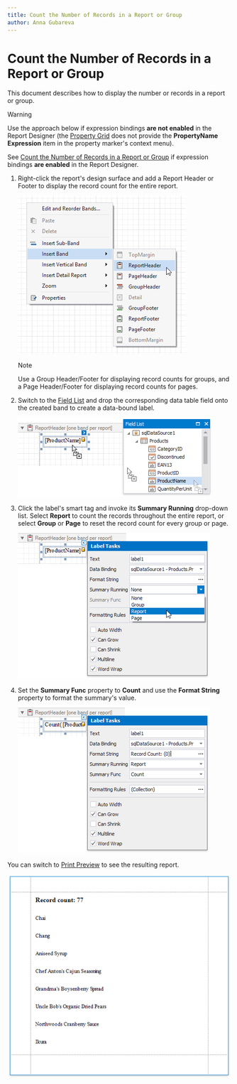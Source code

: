 ```yaml
---
title: Count the Number of Records in a Report or Group
author: Anna Gubareva
---
```

# Count the Number of Records in a Report or Group

This document describes how to display the number or records in a report or group.


> [!Warning]
> Use the approach below if expression bindings **are not enabled** in the Report Designer (the [Property Grid](../../report-designer-tools/ui-panels/property-grid.md) does not provide the **PropertyName Expression** item in the property marker's context menu).
>
> See [Count the Number of Records in a Report or Group](../shape-data-expression-bindings/count-the-number-of-records-in-a-report-or-group.md) if expression bindings **are enabled** in the Report Designer.

1. Right-click the report's design surface and add a Report Header or Footer to display the record count for the entire report.
	
	![](../../../../../images/eurd-win-shaping-insert-report-header.png)
	
	> [!Note]
	> Use a Group Header/Footer for displaying record counts for groups, and a Page Header/Footer for displaying record counts for pages.

2. Switch to the [Field List](../../report-designer-tools/ui-panels/field-list.md) and drop the corresponding data table field onto the created band to create a data-bound label.
	
	![](../../../../../images/eurd-win-shaping-drop-field-onto-report-header.png)

3. Click the label's smart tag and invoke its **Summary Running** drop-down list. Select **Report** to count the records throughout the entire report, or select **Group** or **Page** to reset the record count for every group or page.
	
	![](../../../../../images/eurd-win-shaping-row-count-legacy-summary-running.png)

4. Set the **Summary Func** property to **Count** and use the **Format String** property to format the summary's value.
	
	![](../../../../../images/eurd-win-shaping-row-count-legacy-settings.png)

You can switch to [Print Preview](../../preview-print-and-export-reports.md) to see the resulting report.

![](../../../../../images/eurd-win-shaping-count-result.png)